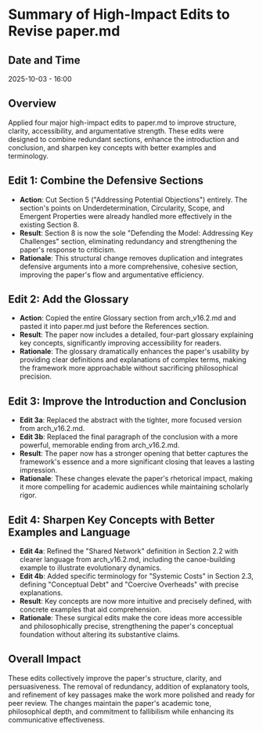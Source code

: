 # Summary of High-Impact Edits to Revise paper.md

## Date and Time
2025-10-03 - 16:00

## Overview
Applied four major high-impact edits to paper.md to improve structure, clarity, accessibility, and argumentative strength. These edits were designed to combine redundant sections, enhance the introduction and conclusion, and sharpen key concepts with better examples and terminology.

## Edit 1: Combine the Defensive Sections
- **Action**: Cut Section 5 ("Addressing Potential Objections") entirely. The section's points on Underdetermination, Circularity, Scope, and Emergent Properties were already handled more effectively in the existing Section 8.
- **Result**: Section 8 is now the sole "Defending the Model: Addressing Key Challenges" section, eliminating redundancy and strengthening the paper's response to criticism.
- **Rationale**: This structural change removes duplication and integrates defensive arguments into a more comprehensive, cohesive section, improving the paper's flow and argumentative efficiency.

## Edit 2: Add the Glossary
- **Action**: Copied the entire Glossary section from arch_v16.2.md and pasted it into paper.md just before the References section.
- **Result**: The paper now includes a detailed, four-part glossary explaining key concepts, significantly improving accessibility for readers.
- **Rationale**: The glossary dramatically enhances the paper's usability by providing clear definitions and explanations of complex terms, making the framework more approachable without sacrificing philosophical precision.

## Edit 3: Improve the Introduction and Conclusion
- **Edit 3a**: Replaced the abstract with the tighter, more focused version from arch_v16.2.md.
- **Edit 3b**: Replaced the final paragraph of the conclusion with a more powerful, memorable ending from arch_v16.2.md.
- **Result**: The paper now has a stronger opening that better captures the framework's essence and a more significant closing that leaves a lasting impression.
- **Rationale**: These changes elevate the paper's rhetorical impact, making it more compelling for academic audiences while maintaining scholarly rigor.

## Edit 4: Sharpen Key Concepts with Better Examples and Language
- **Edit 4a**: Refined the "Shared Network" definition in Section 2.2 with clearer language from arch_v16.2.md, including the canoe-building example to illustrate evolutionary dynamics.
- **Edit 4b**: Added specific terminology for "Systemic Costs" in Section 2.3, defining "Conceptual Debt" and "Coercive Overheads" with precise explanations.
- **Result**: Key concepts are now more intuitive and precisely defined, with concrete examples that aid comprehension.
- **Rationale**: These surgical edits make the core ideas more accessible and philosophically precise, strengthening the paper's conceptual foundation without altering its substantive claims.

## Overall Impact
These edits collectively improve the paper's structure, clarity, and persuasiveness. The removal of redundancy, addition of explanatory tools, and refinement of key passages make the work more polished and ready for peer review. The changes maintain the paper's academic tone, philosophical depth, and commitment to fallibilism while enhancing its communicative effectiveness.
